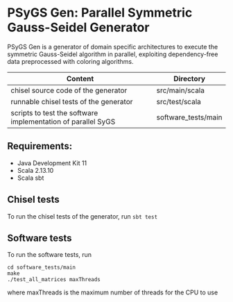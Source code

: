 # PSyGS Gen: Parallel Symmetric Gauss-Seidel Generator

PSyGS Gen is a generator of domain specific architectures to execute
the symmetric Gauss-Seidel algorithm in parallel, exploiting
dependency-free data preprocessed with coloring algorithms.

| Content                                                      | Directory           |
|--------------------------------------------------------------|---------------------|
| chisel source code of the generator                          | src/main/scala      |
| runnable chisel tests of the generator                       | src/test/scala      |
| scripts to test the software implementation of parallel SyGS | software_tests/main |

## Requirements:
* Java Development Kit 11
* Scala 2.13.10
* Scala sbt

## Chisel tests
To run the chisel tests of the generator, run `sbt test`

## Software tests
To run the software tests, run
```
cd software_tests/main
make
./test_all_matrices maxThreads
```
where maxThreads is the maximum number of threads for the CPU to use
